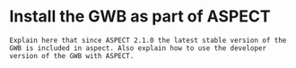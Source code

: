 Install the GWB as part of ASPECT
=================================

```{todo}
Explain here that since ASPECT 2.1.0 the latest stable version of the GWB is included in aspect. Also explain how to use the developer version of the GWB with ASPECT.
```
